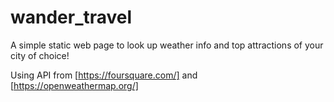 # wander_travel
A simple static web page to look up weather info and top attractions of your city of choice!  

Using API from [https://foursquare.com/] and [https://openweathermap.org/] 


